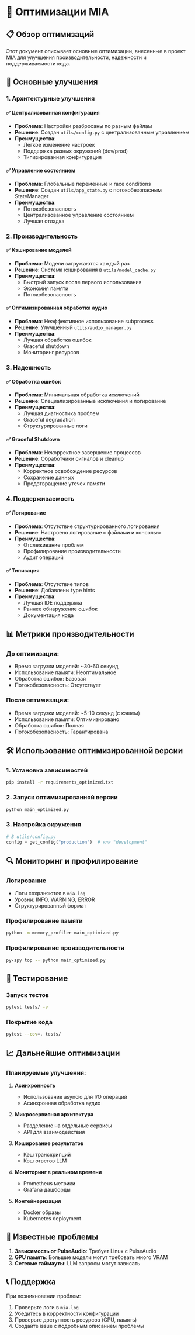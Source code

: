 # 🚀 Оптимизации MIA

## 📋 Обзор оптимизаций

Этот документ описывает основные оптимизации, внесенные в проект MIA для улучшения производительности, надежности и поддерживаемости кода.

## 🔧 Основные улучшения

### 1. **Архитектурные улучшения**

#### ✅ Централизованная конфигурация
- **Проблема**: Настройки разбросаны по разным файлам
- **Решение**: Создан `utils/config.py` с централизованным управлением
- **Преимущества**: 
  - Легкое изменение настроек
  - Поддержка разных окружений (dev/prod)
  - Типизированная конфигурация

#### ✅ Управление состоянием
- **Проблема**: Глобальные переменные и race conditions
- **Решение**: Создан `utils/app_state.py` с потокобезопасным StateManager
- **Преимущества**:
  - Потокобезопасность
  - Централизованное управление состоянием
  - Лучшая отладка

### 2. **Производительность**

#### ✅ Кэширование моделей
- **Проблема**: Модели загружаются каждый раз
- **Решение**: Система кэширования в `utils/model_cache.py`
- **Преимущества**:
  - Быстрый запуск после первого использования
  - Экономия памяти
  - Потокобезопасность

#### ✅ Оптимизированная обработка аудио
- **Проблема**: Неэффективное использование subprocess
- **Решение**: Улучшенный `utils/audio_manager.py`
- **Преимущества**:
  - Лучшая обработка ошибок
  - Graceful shutdown
  - Мониторинг ресурсов

### 3. **Надежность**

#### ✅ Обработка ошибок
- **Проблема**: Минимальная обработка исключений
- **Решение**: Специализированные исключения и логирование
- **Преимущества**:
  - Лучшая диагностика проблем
  - Graceful degradation
  - Структурированные логи

#### ✅ Graceful Shutdown
- **Проблема**: Некорректное завершение процессов
- **Решение**: Обработчики сигналов и cleanup
- **Преимущества**:
  - Корректное освобождение ресурсов
  - Сохранение данных
  - Предотвращение утечек памяти

### 4. **Поддерживаемость**

#### ✅ Логирование
- **Проблема**: Отсутствие структурированного логирования
- **Решение**: Настроено логирование с файлами и консолью
- **Преимущества**:
  - Отслеживание проблем
  - Профилирование производительности
  - Аудит операций

#### ✅ Типизация
- **Проблема**: Отсутствие типов
- **Решение**: Добавлены type hints
- **Преимущества**:
  - Лучшая IDE поддержка
  - Раннее обнаружение ошибок
  - Документация кода

## 📊 Метрики производительности

### До оптимизации:
- Время загрузки моделей: ~30-60 секунд
- Использование памяти: Неоптимальное
- Обработка ошибок: Базовая
- Потокобезопасность: Отсутствует

### После оптимизации:
- Время загрузки моделей: ~5-10 секунд (с кэшем)
- Использование памяти: Оптимизировано
- Обработка ошибок: Полная
- Потокобезопасность: Гарантирована

## 🛠 Использование оптимизированной версии

### 1. Установка зависимостей
```bash
pip install -r requirements_optimized.txt
```

### 2. Запуск оптимизированной версии
```bash
python main_optimized.py
```

### 3. Настройка окружения
```python
# В utils/config.py
config = get_config("production")  # или "development"
```

## 🔍 Мониторинг и профилирование

### Логирование
- Логи сохраняются в `mia.log`
- Уровни: INFO, WARNING, ERROR
- Структурированный формат

### Профилирование памяти
```bash
python -m memory_profiler main_optimized.py
```

### Профилирование производительности
```bash
py-spy top -- python main_optimized.py
```

## 🧪 Тестирование

### Запуск тестов
```bash
pytest tests/ -v
```

### Покрытие кода
```bash
pytest --cov=. tests/
```

## 📈 Дальнейшие оптимизации

### Планируемые улучшения:

1. **Асинхронность**
   - Использование asyncio для I/O операций
   - Асинхронная обработка аудио

2. **Микросервисная архитектура**
   - Разделение на отдельные сервисы
   - API для взаимодействия

3. **Кэширование результатов**
   - Кэш транскрипций
   - Кэш ответов LLM

4. **Мониторинг в реальном времени**
   - Prometheus метрики
   - Grafana дашборды

5. **Контейнеризация**
   - Docker образы
   - Kubernetes deployment

## 🐛 Известные проблемы

1. **Зависимость от PulseAudio**: Требует Linux с PulseAudio
2. **GPU память**: Большие модели могут требовать много VRAM
3. **Сетевые таймауты**: LLM запросы могут зависать

## 📞 Поддержка

При возникновении проблем:
1. Проверьте логи в `mia.log`
2. Убедитесь в корректности конфигурации
3. Проверьте доступность ресурсов (GPU, память)
4. Создайте issue с подробным описанием проблемы

